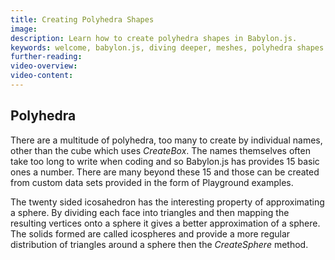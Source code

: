 ```yaml
---
title: Creating Polyhedra Shapes
image: 
description: Learn how to create polyhedra shapes in Babylon.js.
keywords: welcome, babylon.js, diving deeper, meshes, polyhedra shapes
further-reading:
video-overview:
video-content:
---
```


## Polyhedra
There are a multitude of polyhedra, too many to create by individual names, other than the cube which uses *CreateBox*. The names themselves often take too long to write when coding and so Babylon.js has provides 15 basic ones a number. There are many beyond  these 15 and those can be created from custom data sets provided in the form of Playground examples. 

The twenty sided icosahedron has the interesting property of approximating a sphere. By dividing each face into triangles and then mapping the resulting vertices onto a sphere it gives a better approximation of a sphere. The solids formed are called icospheres and provide a more regular distribution of triangles around a sphere then the *CreateSphere* method.